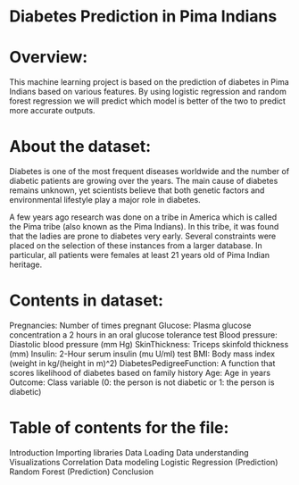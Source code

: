 # Diabetes Prediction in Pima Indians

# Overview:
This machine learning project is based on the prediction of diabetes in Pima Indians based on various features. By using logistic regression and random forest regression we will predict which model is better of the two to predict more accurate outputs.

# About the dataset:
Diabetes is one of the most frequent diseases worldwide and the number of diabetic patients are growing over the years. The main cause of diabetes remains unknown, yet scientists believe that both genetic factors and environmental lifestyle play a major role in diabetes.

A few years ago research was done on a tribe in America which is called the Pima tribe (also known as the Pima Indians). In this tribe, it was found that the ladies are prone to diabetes very early. Several constraints were placed on the selection of these instances from a larger database. In particular, all patients were females at least 21 years old of Pima Indian heritage.


# Contents in dataset:
Pregnancies: Number of times pregnant
Glucose: Plasma glucose concentration a 2 hours in an oral glucose tolerance test
Blood pressure: Diastolic blood pressure (mm Hg)
SkinThickness: Triceps skinfold thickness (mm)
Insulin: 2-Hour serum insulin (mu U/ml) test
BMI: Body mass index (weight in kg/(height in m)^2)
DiabetesPedigreeFunction: A function that scores likelihood of diabetes based on family history
Age: Age in years
Outcome: Class variable (0: the person is not diabetic or 1: the person is diabetic)


# Table of contents for the file:
Introduction
Importing libraries
Data Loading
Data understanding
Visualizations
Correlation
Data modeling
Logistic Regression (Prediction)
Random Forest (Prediction)
Conclusion
